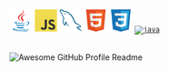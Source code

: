 <p dir="auto">
    <code><a target="_blank" rel="noopener noreferrer" href="https://github.com/devicons/devicon/blob/master/icons/java/java-original.svg"><img alt="java" width="40px" src="https://github.com/devicons/devicon/raw/master/icons/java/java-original.svg" style="max-width: 100%;"></a></code>
    <code><a target="_blank" rel="noopener noreferrer"href="https://github.com/devicons/devicon/blob/1119b9f84c0290e0f0b38982099a2bd027a48bf1/icons/javascript/javascript-original.svg"><img alt="spring" width="40px" src="https://github.com/devicons/devicon/blob/1119b9f84c0290e0f0b38982099a2bd027a48bf1/icons/javascript/javascript-original.svg" style="max-width: 100%;"></a></code>
    <code><a target="_blank" rel="noopener noreferrer" href="https://github.com/devicons/devicon/blob/master/icons/mysql/mysql-original.svg"><img alt="mysql" width="40px" src="https://github.com/devicons/devicon/raw/master/icons/mysql/mysql-original.svg" style="max-width: 100%;"></a></code>
    <code><a target="_blank" rel="noopener noreferrer" href=https://github.com/devicons/devicon/blob/1119b9f84c0290e0f0b38982099a2bd027a48bf1/icons/html5/html5-original.svg><img alt="mysql" width="40px" src=https://github.com/devicons/devicon/blob/1119b9f84c0290e0f0b38982099a2bd027a48bf1/icons/html5/html5-original.svg style="max-width: 100%;"></a></code>
   <code><a target="_blank" rel="noopener noreferrer" href="https://github.com/devicons/devicon/blob/1119b9f84c0290e0f0b38982099a2bd027a48bf1/icons/css3/css3-original.svg"><img alt="java" width="40px" src="https://github.com/devicons/devicon/blob/1119b9f84c0290e0f0b38982099a2bd027a48bf1/icons/css3/css3-original.svg" style="max-width: 100%;"></a></code>
   <code><a target="_blank" rel="noopener noreferrer" href="https://github.com/abhisheknaiidu/awesome-github-profile-readme/blob/a883ae7c57b7811901a7bf31e72725eed41262a9/assets/agpr.gif"><img alt="java" width="40px" src="https://github.com/abhisheknaiidu/awesome-github-profile-readme/blob/a883ae7c57b7811901a7bf31e72725eed41262a9/assets/agpr.gif" style="max-width: 100%;"></a></code>
   <br><br>

</p>


<animated-image data-catalyst=""><a target="_blank" rel="noopener noreferrer" href=""
     data-target="animated-image.originalLink"><img alt="Awesome GitHub Profile Readme" 
     src="https://camo.githubusercontent.com/5ddf73ad3a205111cf8c686f687fc216c2946a75005718c8da5b837ad9de78c9/68747470733a2f2f7468756d62732e6766796361742e636f6d2f4576696c4e657874446576696c666973682d736d616c6c2e676966" style="max-width: 100%; display: inline-block;" data-target="animated-image.originalImage"></a>
 

 
